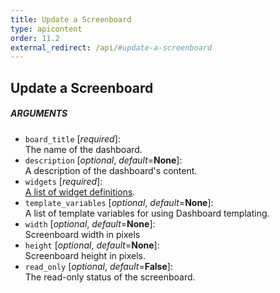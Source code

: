 ```yaml
---
title: Update a Screenboard
type: apicontent
order: 11.2
external_redirect: /api/#update-a-screenboard
---
```


## Update a Screenboard
##### ARGUMENTS

* `board_title` [*required*]:  
    The name of the dashboard.
* `description` [*optional*, *default*=**None**]:  
    A description of the dashboard's content.
* `widgets` [*required*]:  
    [A list of widget definitions](/graphing/dashboards/widgets).
* `template_variables` [*optional*, *default*=**None**]:  
    A list of template variables for using Dashboard templating.
* `width` [*optional*, *default*=**None**]:  
    Screenboard width in pixels
* `height` [*optional*, *default*=**None**]:  
    Screenboard height in pixels.
* `read_only` [*optional*, *default*=**False**]:  
    The read-only status of the screenboard.
